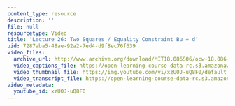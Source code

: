 ```yaml
---
content_type: resource
description: ''
file: null
resourcetype: Video
title: 'Lecture 26: Two Squares / Equality Constraint Bu = d'
uid: 7287aba5-48ae-92a2-7ed4-d9f8ec76f639
video_files:
  archive_url: http://www.archive.org/download/MIT18.086S06/ocw-18.086-21apr2006-220k.mp4
  video_captions_file: https://open-learning-course-data-rc.s3.amazonaws.com/18-086-mathematical-methods-for-engineers-ii-spring-2006/09de637643cc57a5a39d58d2453b6272_xzUOJ-uQ8F0.vtt
  video_thumbnail_file: https://img.youtube.com/vi/xzUOJ-uQ8F0/default.jpg
  video_transcript_file: https://open-learning-course-data-rc.s3.amazonaws.com/18-086-mathematical-methods-for-engineers-ii-spring-2006/d98ea58b7bc41c9c19839c42d236b4db_xzUOJ-uQ8F0.pdf
video_metadata:
  youtube_id: xzUOJ-uQ8F0
---
```

